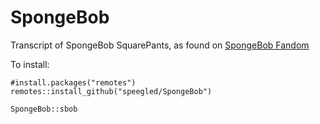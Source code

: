 # SpongeBob

Transcript of SpongeBob SquarePants, as found on [SpongeBob Fandom](https://spongebob.fandom.com)

To install:

```
#install.packages("remotes")
remotes::install_github("speegled/SpongeBob")

SpongeBob::sbob
```
